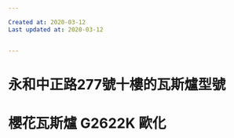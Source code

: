 ```yaml
---

Created at: 2020-03-12
Last updated at: 2020-03-12


---
```


# 永和中正路277號十樓的瓦斯爐型號


# 櫻花瓦斯爐 G2622K 歐化

